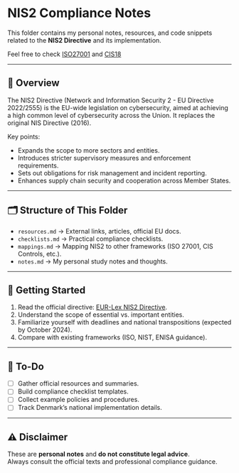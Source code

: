 # NIS2 Compliance Notes

This folder contains my personal notes, resources, and code snippets related to the **NIS2 Directive** and its implementation.

Feel free to check [ISO27001](https://github.com/Danielkaas94/SecurityAndSafety/tree/main/Compliance/ISO27001) and [CIS18](https://github.com/Danielkaas94/SecurityAndSafety/tree/main/Compliance/CIS18%20-%20Center%20for%20Internet%20Security%20Critical%20Security%20Controls)

---

## 📖 Overview
The NIS2 Directive (Network and Information Security 2 - EU Directive 2022/2555) is the EU-wide legislation on cybersecurity, aimed at achieving a high common level of cybersecurity across the Union. It replaces the original NIS Directive (2016).

Key points:
- Expands the scope to more sectors and entities.
- Introduces stricter supervisory measures and enforcement requirements.
- Sets out obligations for risk management and incident reporting.
- Enhances supply chain security and cooperation across Member States.

---

## 🗂️ Structure of This Folder
- `resources.md` → External links, articles, official EU docs.
- `checklists.md` → Practical compliance checklists.
- `mappings.md` → Mapping NIS2 to other frameworks (ISO 27001, CIS Controls, etc.).
- `notes.md` → My personal study notes and thoughts.

---

## 🚀 Getting Started
1. Read the official directive: [EUR-Lex NIS2 Directive](https://eur-lex.europa.eu/legal-content/EN/TXT/?uri=CELEX%3A32022L2555).
2. Understand the scope of essential vs. important entities.
3. Familiarize yourself with deadlines and national transpositions (expected by October 2024).
4. Compare with existing frameworks (ISO, NIST, ENISA guidance).

---

## 📌 To-Do
- [ ] Gather official resources and summaries.
- [ ] Build compliance checklist templates.
- [ ] Collect example policies and procedures.
- [ ] Track Denmark’s national implementation details.

---

## ⚠️ Disclaimer
These are **personal notes** and **do not constitute legal advice**.  
Always consult the official texts and professional compliance guidance.
